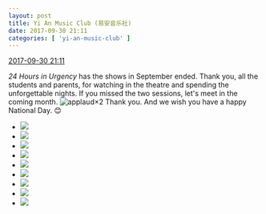 ```yaml
---
layout: post
title: Yi An Music Club (易安音乐社)
date: 2017-09-30 21:11
categories: [ 'yi-an-music-club' ]
---
```


<div class="weibo-info">
  <a href="http://weibo.com/6094546964/Fofimm9VP">2017-09-30 21:11</a>
</div>

*24 Hours in Urgency* has the shows in September ended. Thank you, all the students and parents, for watching in the theatre and spending the unforgettable nights. If you missed the two sessions, let's meet in the coming month. ![applaud](http://img.t.sinajs.cn/t4/appstyle/expression/ext/normal/36/gza_org.gif)×2 Thank you. And we wish you have a happy National Day. :blush:

<!-- more -->

<ul class="weibo-pic-list-3">
  <li class="weibo-pic">
    <a href="http://wx1.sinaimg.cn/mw690/006Es64Agy1fk1wai46s5j32kw3vcqv5.jpg"><img src="http://wx1.sinaimg.cn/thumb150/006Es64Agy1fk1wai46s5j32kw3vcqv5.jpg" /></a>
  </li>
  <li class="weibo-pic">
    <a href="http://wx1.sinaimg.cn/mw690/006Es64Agy1fk1wak3ccmj30xc1e01ky.jpg"><img src="http://wx1.sinaimg.cn/thumb150/006Es64Agy1fk1wak3ccmj30xc1e01ky.jpg" /></a>
  </li>
  <li class="weibo-pic">
    <a href="http://wx3.sinaimg.cn/mw690/006Es64Agy1fk1wam95mjj33vc2kwkjl.jpg"><img src="http://wx3.sinaimg.cn/thumb150/006Es64Agy1fk1wam95mjj33vc2kwkjl.jpg" /></a>
  </li>
  <li class="weibo-pic">
    <a href="http://wx3.sinaimg.cn/mw690/006Es64Agy1fk1waofvdsj32kw3vbb29.jpg"><img src="http://wx3.sinaimg.cn/thumb150/006Es64Agy1fk1waofvdsj32kw3vbb29.jpg" /></a>
  </li>
  <li class="weibo-pic">
    <a href="http://wx4.sinaimg.cn/mw690/006Es64Agy1fk1wafq0g0j33vc2kwkjl.jpg"><img src="http://wx4.sinaimg.cn/thumb150/006Es64Agy1fk1wafq0g0j33vc2kwkjl.jpg" /></a>
  </li>
  <li class="weibo-pic">
    <a href="http://wx1.sinaimg.cn/mw690/006Es64Agy1fk1waudrfmj32kw3vctsi.jpg"><img src="http://wx1.sinaimg.cn/thumb150/006Es64Agy1fk1waudrfmj32kw3vctsi.jpg" /></a>
  </li>
  <li class="weibo-pic">
    <a href="http://wx2.sinaimg.cn/mw690/006Es64Agy1fk1waqj5paj33vc2kw4qp.jpg"><img src="http://wx2.sinaimg.cn/thumb150/006Es64Agy1fk1waqj5paj33vc2kw4qp.jpg" /></a>
  </li>
  <li class="weibo-pic">
    <a href="http://wx2.sinaimg.cn/mw690/006Es64Agy1fk1wasd5sxj30yg1e0kjl.jpg"><img src="http://wx2.sinaimg.cn/thumb150/006Es64Agy1fk1wasd5sxj30yg1e0kjl.jpg" /></a>
  </li>
  <li class="weibo-pic">
    <a href="http://wx2.sinaimg.cn/mw690/006Es64Agy1fk1waw7sowj30xc1e0npd.jpg"><img src="http://wx2.sinaimg.cn/thumb150/006Es64Agy1fk1waw7sowj30xc1e0npd.jpg" /></a>
  </li>
</ul>
